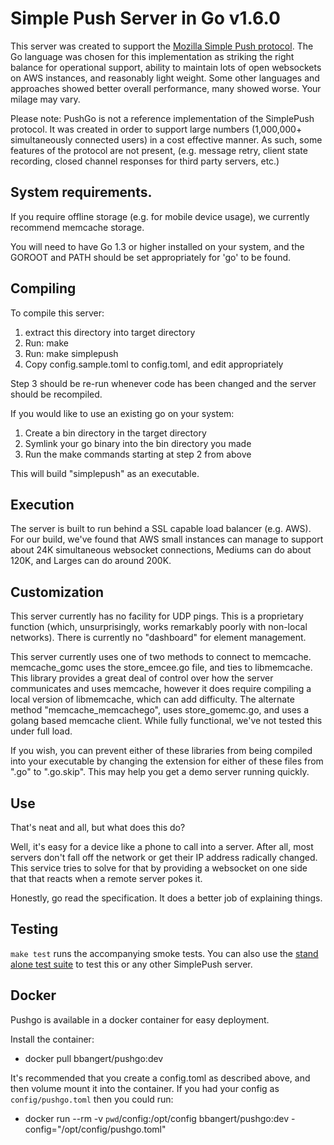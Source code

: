 Simple Push Server in Go v1.6.0
===

This server was created to support the [Mozilla Simple Push
protocol](https://wiki.mozilla.org/WebAPI/SimplePush). The Go language
was chosen for this implementation as striking the right balance for
operational support, ability to maintain lots of open websockets on
AWS instances, and reasonably light weight. Some other languages and
approaches showed better overall performance, many showed worse. Your
milage may vary.

Please note: PushGo is not a reference implementation of the SimplePush
protocol. It was created in order to support large numbers (1,000,000+
simultaneously connected users) in a cost effective manner. As such, some
features of the protocol are not present, (e.g. message retry, client state
recording, closed channel responses for third party servers, etc.)

## System requirements.

If you require offline storage (e.g. for mobile device usage), we
currently recommend memcache storage.

You will need to have Go 1.3 or higher installed on your system, and the
GOROOT and PATH should be set appropriately for 'go' to be found.

## Compiling
To compile this server:

1. extract this directory into target directory
2. Run: make
3. Run: make simplepush
4. Copy config.sample.toml to config.toml, and edit appropriately

Step 3 should be re-run whenever code has been changed and the server
should be recompiled.

If you would like to use an existing go on your system:
1. Create a bin directory in the target directory
2. Symlink your go binary into the bin directory you made
3. Run the make commands starting at step 2 from above

This will build "simplepush" as an executable.

## Execution
 The server is built to run behind a SSL capable load balancer (e.g.
AWS). For our build, we've found that AWS small instances can manage
to support about 24K simultaneous websocket connections, Mediums can
do about 120K, and Larges can do around 200K.

## Customization
This server currently has no facility for UDP pings. This is a
proprietary function (which, unsurprisingly, works remarkably poorly
with non-local networks). There is currently no "dashboard" for
element management.

This server currently uses one of two methods to connect to memcache.
memcache_gomc uses the store_emcee.go file, and ties to libmemcache.
This library provides a great deal of control over how the server
communicates and uses memcache, however it does require compiling
a local version of libmemcache, which can add difficulty. The
alternate method "memcache_memcachego", uses store_gomemc.go, and uses
a golang based memcache client. While fully functional, we've not
tested this under full load.

If you wish, you can prevent either of these libraries from being
compiled into your executable by changing the extension for either of
these files from ".go" to ".go.skip". This may help you get a demo
server running quickly.

## Use
That's neat and all, but what does this do?

Well, it's easy for a device like a phone to call into a server.
After all, most servers don't fall off the network or get their IP
address radically changed. This service tries to solve for that by
providing a websocket on one side that that reacts when a remote
server pokes it.

Honestly, go read the specification. It does a better job of
explaining things.

## Testing

`make test` runs the accompanying smoke tests. You can also use the
[stand alone test suite](https://github.com/mozilla-services/simplepush_test)
to test this or any other SimplePush server.

## Docker

Pushgo is available in a docker container for easy deployment.

Install the container:

* docker pull bbangert/pushgo:dev

It's recommended that you create a config.toml as described above, and
then volume mount it into the container. If you had your config as
``config/pushgo.toml`` then you could run:

* docker run --rm -v `pwd`/config:/opt/config bbangert/pushgo:dev -config="/opt/config/pushgo.toml"

